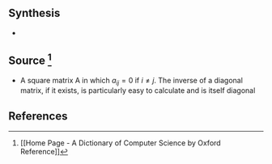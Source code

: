 ## Synthesis
- 
## Source [^1]
- A square matrix A in which $a_{ij} = 0$ if $i \ne j$. The inverse of a diagonal matrix, if it exists, is particularly easy to calculate and is itself diagonal
## References

[^1]: [[Home Page - A Dictionary of Computer Science by Oxford Reference]]